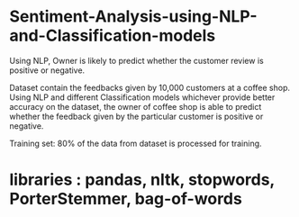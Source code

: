 # Sentiment-Analysis-using-NLP-and-Classification-models
Using NLP, Owner is likely to predict whether the customer review is positive or negative.

Dataset contain the feedbacks given by 10,000 customers at a coffee shop. Using NLP and different Classification models whichever provide better accuracy on the dataset, the owner of coffee shop is able to predict whether the feedback given by the particular customer is positive or negative.  

Training set:
80% of the data from dataset is processed for training.

# libraries : pandas, nltk, stopwords, PorterStemmer, bag-of-words
